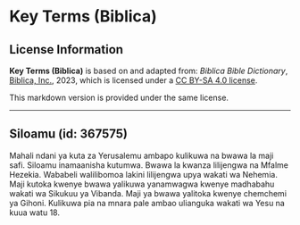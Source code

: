 # Key Terms (Biblica)

## License Information

**Key Terms (Biblica)** is based on and adapted from: _Biblica Bible Dictionary_, [Biblica, Inc.](https://www.biblica.com/), 2023, which is licensed under a [CC BY-SA 4.0 license](https://creativecommons.org/licenses/by-sa/4.0/legalcode.en).

This markdown version is provided under the same license.



--------------------------------

## Siloamu (id: 367575)

Mahali ndani ya kuta za Yerusalemu ambapo kulikuwa na bwawa la maji safi. Siloamu inamaanisha kutumwa. Bwawa la kwanza lilijengwa na Mfalme Hezekia. Wababeli walilibomoa lakini lilijengwa upya wakati wa Nehemia. Maji kutoka kwenye bwawa yalikuwa yanamwagwa kwenye madhabahu wakati wa Sikukuu ya Vibanda. Maji ya bwawa yalitoka kwenye chemchemi ya Gihoni. Kulikuwa pia na mnara pale ambao ulianguka wakati wa Yesu na kuua watu 18\.


